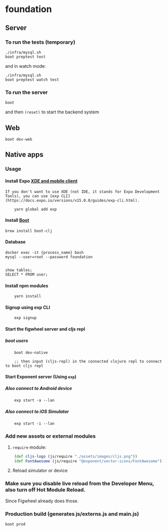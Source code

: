 # foundation

## Server 

### To run the tests (temporary)

``` 
./infra/mysql.sh
boot preptest test
```

and in watch mode:

``` 
./infra/mysql.sh
boot preptest watch test
```

### To run the server

```
boot
``` 

and then `(reset)` to start the backend system

## Web 

```
boot dev-web
```

## Native apps

### Usage

#### Install Expo [XDE and mobile client](https://docs.expo.io/versions/v15.0.0/introduction/installation.html)
    If you don't want to use XDE (not IDE, it stands for Expo Development Tools), you can use [exp CLI](https://docs.expo.io/versions/v15.0.0/guides/exp-cli.html).

``` shell
    yarn global add exp
```

#### Install [Boot](https://github.com/boot-clj/boot)

```brew install boot-clj```

#### Database

```
docker exec -it {process_name} bash
mysql --user=root --password foundation


show tables;
SELECT * FROM user;

```

#### Install npm modules

``` shell
    yarn install
```

#### Signup using exp CLI

``` shell
    exp signup
```

#### Start the figwheel server and cljs repl


##### boot users
``` shell
    boot dev-native

    ;; then input (cljs-repl) in the connected clojure repl to connect to boot cljs repl
```

#### Start Exponent server (Using `exp`)

##### Also connect to Android device

``` shell
    exp start -a --lan
```

##### Also connect to iOS Simulator

``` shell
    exp start -i --lan
```

### Add new assets or external modules
1. `require` module:

``` clj
    (def cljs-logo (js/require "./assets/images/cljs.png"))
    (def FontAwesome (js/require "@exponent/vector-icons/FontAwesome"))
```
2. Reload simulator or device

### Make sure you disable live reload from the Developer Menu, also turn off Hot Module Reload.
Since Figwheel already does those.

### Production build (generates js/externs.js and main.js)

``` shell
boot prod
```

